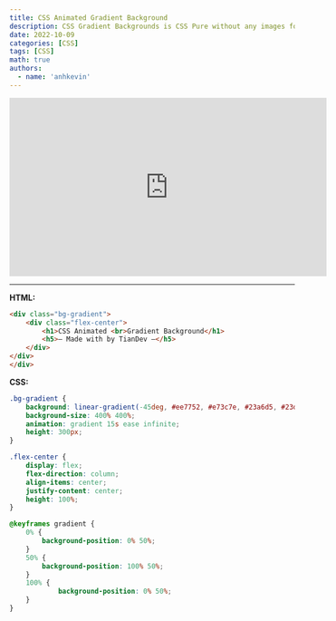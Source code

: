 ```yaml
---
title: CSS Animated Gradient Background
description: CSS Gradient Backgrounds is CSS Pure without any images for modern background with beautiful CSS animation
date: 2022-10-09
categories: [CSS]
tags: [CSS]
math: true
authors:
  - name: 'anhkevin'
---
```


<iframe width="560" height="315" src="https://www.youtube.com/embed/yNAPRKxXIwM" title="YouTube video player" frameborder="0" allow="accelerometer; autoplay; clipboard-write; encrypted-media; gyroscope; picture-in-picture" allowfullscreen></iframe>

***
**HTML:**
```html
<div class="bg-gradient">
    <div class="flex-center">
        <h1>CSS Animated <br>Gradient Background</h1>
        <h5>— Made with by TianDev —</h5>
    </div>
</div>
</div>
```

**CSS:**
```css
.bg-gradient {
    background: linear-gradient(-45deg, #ee7752, #e73c7e, #23a6d5, #23d5ab);
    background-size: 400% 400%;
    animation: gradient 15s ease infinite;
    height: 300px;
}

.flex-center {
    display: flex;
    flex-direction: column;
    align-items: center;
    justify-content: center;
    height: 100%;
}

@keyframes gradient {
    0% {
        background-position: 0% 50%;
    }
    50% {
        background-position: 100% 50%;
    }
    100% {
		    background-position: 0% 50%;
    }
}
```
